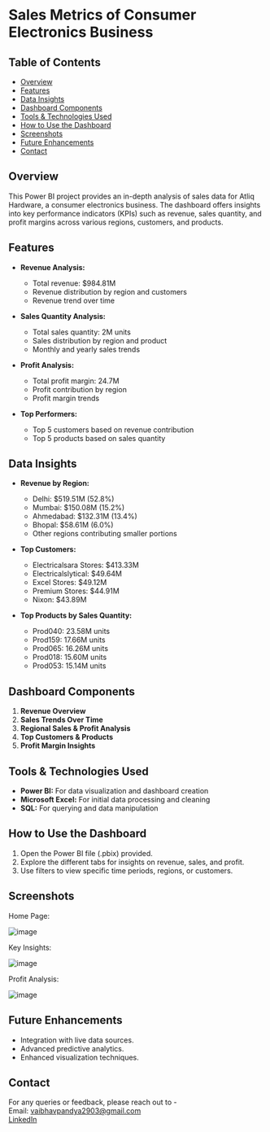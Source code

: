 # Sales Metrics of Consumer Electronics Business

## Table of Contents
- [Overview](#overview)
- [Features](#features)
- [Data Insights](#data-insights)
- [Dashboard Components](#dashboard-components)
- [Tools & Technologies Used](#tools--technologies-used)
- [How to Use the Dashboard](#how-to-use-the-dashboard)
- [Screenshots](#screenshots)
- [Future Enhancements](#future-enhancements)
- [Contact](#contact)

## Overview
This Power BI project provides an in-depth analysis of sales data for Atliq Hardware, a consumer electronics business. The dashboard offers insights into key performance indicators (KPIs) such as revenue, sales quantity, and profit margins across various regions, customers, and products.

## Features
- **Revenue Analysis:**
  - Total revenue: $984.81M
  - Revenue distribution by region and customers
  - Revenue trend over time

- **Sales Quantity Analysis:**
  - Total sales quantity: 2M units
  - Sales distribution by region and product
  - Monthly and yearly sales trends

- **Profit Analysis:**
  - Total profit margin: 24.7M
  - Profit contribution by region
  - Profit margin trends

- **Top Performers:**
  - Top 5 customers based on revenue contribution
  - Top 5 products based on sales quantity

## Data Insights
- **Revenue by Region:**
  - Delhi: $519.51M (52.8%)
  - Mumbai: $150.08M (15.2%)
  - Ahmedabad: $132.31M (13.4%)
  - Bhopal: $58.61M (6.0%)
  - Other regions contributing smaller portions

- **Top Customers:**
  - Electricalsara Stores: $413.33M
  - Electricalslytical: $49.64M
  - Excel Stores: $49.12M
  - Premium Stores: $44.91M
  - Nixon: $43.89M

- **Top Products by Sales Quantity:**
  - Prod040: 23.58M units
  - Prod159: 17.66M units
  - Prod065: 16.26M units
  - Prod018: 15.60M units
  - Prod053: 15.14M units

## Dashboard Components
1. **Revenue Overview**
2. **Sales Trends Over Time**
3. **Regional Sales & Profit Analysis**
4. **Top Customers & Products**
5. **Profit Margin Insights**

## Tools & Technologies Used
- **Power BI:** For data visualization and dashboard creation
- **Microsoft Excel:** For initial data processing and cleaning
- **SQL:** For querying and data manipulation

## How to Use the Dashboard
1. Open the Power BI file (.pbix) provided.
2. Explore the different tabs for insights on revenue, sales, and profit.
3. Use filters to view specific time periods, regions, or customers.

## Screenshots
Home Page:

![image](https://github.com/user-attachments/assets/eabdf597-b4cb-4bb2-9a22-2e8d7469fba3)


Key Insights:

![image](https://github.com/user-attachments/assets/d3fb15e4-ff92-414f-ab08-4a45b3efe1d0)


Profit Analysis:

![image](https://github.com/user-attachments/assets/1b604f52-c4e2-47c0-84bf-17347908635d)



## Future Enhancements
- Integration with live data sources.
- Advanced predictive analytics.
- Enhanced visualization techniques.

## Contact
For any queries or feedback, please reach out to -<br>
Email: vaibhavpandya2903@gmail.com<br>
[LinkedIn](https://www.linkedin.com/in/vaibhavpandya2903/)

